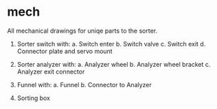 mech
======

All mechanical drawings for uniqe parts to the sorter.

1. Sorter switch with:
  a. Switch enter
  b. Switch valve
  c. Switch exit
  d. Connector plate and servo mount

2. Sorter analyzer with:
  a. Analyzer wheel
  b. Analyzer wheel bracket
  c. Analyzer exit connector

3. Funnel with:
  a. Funnel
  b. Connector to Analyzer

4. Sorting box
